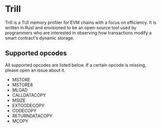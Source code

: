 # Trill

Trill is a TUI memory profiler for EVM chains with a focus on efficiency. It is written in Rust and envisioned to be an open-source tool used by programmers who are interested in observing how transactions modify a smart contract's dynamic storage.

## Supported opcodes

All supported opcodes are listed below. If a certain opcode is missing, please open an issue about it.

- MSTORE
- MSTORE8
- MLOAD
- CALLDATACOPY
- MSIZE
- EXTCODECOPY
- CODECOPY
- RETURNDATACOPY
- MCOPY
